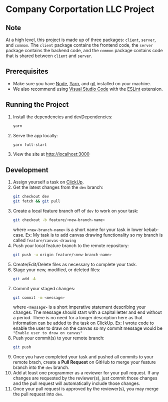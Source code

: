 # Company Corportation LLC Project
## Note
At a high level, this project is made up of three packages: `client`, `server`, and `common`. The `client` package contains the frontend code, the `server` package contains the backend code, and the `common` package contains code that is shared between `client` and `server`.
## Prerequisites

- Make sure you have [Node](https://nodejs.org/), [Yarn](https://yarnpkg.com/), and [git](https://git-scm.com/) installed on your machine.
- We also recommend using [Visual Studio Code](https://code.visualstudio.com/) with the [ESLint](https://marketplace.visualstudio.com/items?itemName=dbaeumer.vscode-eslint) extension.

## Running the Project

1. Install the dependencies and devDependencies:
    ```sh
    yarn
    ```
2. Serve the app locally:
    ```sh
    yarn full-start
    ```
3. View the site at <http://localhost:3000>

## Development
1. Assign yourself a task on [ClickUp](https://app.clickup.com/).
2. Get the latest changes from the `dev` branch:
    ```sh
    git checkout dev
    git fetch && git pull
    ```
3. Create a local feature branch off of `dev` to work on your task:
    ```sh
    git checkout -b feature/<new-branch-name>
    ```
    where `<new-branch-name>` is a short name for your task in lower kebab-case.
    Ex: My task is to add canvas drawing functionality so my branch is called `feature/canvas-drawing`
4. Push your local feature branch to the remote repository:
    ```sh
    git push -u origin feature/<new-branch-name>
    ```
5. Create/Edit/Delete files as necessary to complete your task.
6. Stage your new, modified, or deleted files:
    ```sh
    git add -A
    ```
7. Commit your staged changes:
    ```sh
    git commit -m <message>
    ```
    where `<message>` is a short imperative statement describing your changes. The message should start with a capital letter and end without a period. There is no need for a longer description here as that information can be added to the task on ClickUp.
    Ex: I wrote code to enable the user to draw on the canvas so my commit message would be `"Enable user to draw on canvas"`
8. Push your commit(s) to your remote branch:
    ```sh
    git push
    ```
9. Once you have completed your task and pushed all commits to your remote brach, create a **Pull Request** on GitHub to merge your feature branch into the `dev` branch.
10. Add at least one programmer as a reviewer for your pull request. If any changes are requested by the reviewer(s), just commit those changes and the pull request will automatically include those changes.
11. Once your pull request is approved by the reviewer(s), you may merge the pull request into `dev`.
